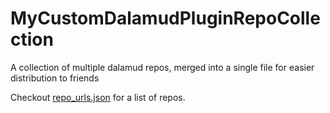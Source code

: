 # MyCustomDalamudPluginRepoCollection
A collection of multiple dalamud repos, merged into a single file for easier distribution to friends

Checkout [repo_urls.json](https://github.com/Akurosia/MyCustomDalamudPluginRepoCollection/blob/main/repo_urls.json) for a list of repos.
